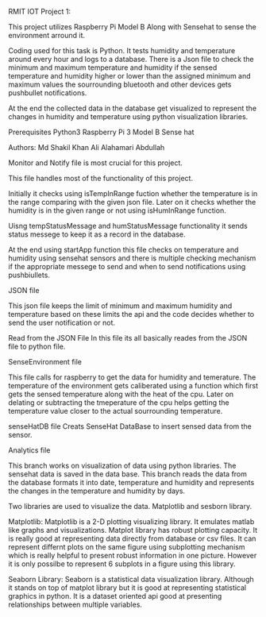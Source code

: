 RMIT IOT Project 1:

This project utilizes Raspberry Pi Model B
Along with Sensehat to sense the environment arround it. 

Coding used for this task is Python. 
It tests humidity and temperature around every hour and logs to a database.
There is a Json file to check the minimum and maximum temperature and humidity if the sensed temperature and humidity higher or lower than the 
assigned minimum and maximum values the sourrounding bluetooth and other devices gets pushbullet notifications.

At the end the collected data in the database get visualized to represent the changes in humidity and temperature using python visualization
libraries. 


Prerequisites
Python3
Raspberry Pi 3 Model B
Sense hat

Authors:
Md Shakil Khan
Ali Alahamari Abdullah

Monitor and Notify file is most crucial for this project.

This file handles most of the functionality of this project.

Initially it checks using isTempInRange fuction whether the temperature is in the range comparing with the given json file. Later on it checks whether the humidity is in the given range or not using isHumInRange function.

Uisng tempStatusMessage and humStatusMessage functionality it sends status messege to keep it as a record in the database.

At the end using startApp function this file checks on temperature and humidity using sensehat sensors and there is multiple checking mechanism if the appropriate messege to send and when to send notifications using pushbiullets.

JSON file

This json file keeps the limit of minimum and maximum humidity and temperature based on these limits the api and the code decides whether to send the user notification or not.

Read from the JSON File
In this file its all basically reades from the JSON file to python file.

SenseEnvironment file

This file calls for raspberry to get the data for humidity and temerature. The temperature of the environment gets caliberated using a function which first gets the sensed temperature along with the heat of the cpu. Later on delating or subtracting the tmeperature of the cpu helps getting the temperature value closer to the actual sourrounding temperature.

senseHatDB file
Creats SenseHat DataBase to insert sensed data from the sensor.

Analytics file

This branch works on visualization of data using python libraries. The sensehat data is saved in the data base. This branch reads the data from the database formats it into date, temperature and humidity and represents the changes in the temperature and humidity by days.

Two libraries are used to visualize the data. Matplotlib and sesborn library.

Matplotlib: Matplotlib is a 2-D plotting visualizing library. It emulates matlab like graphs and visualizations. Matplot library has robust plotting capacity. It is really good at representing data directly from database or csv files. It can represent differnt plots on the same figure using subplotting mechanism which is really helpful to present robust information in one picture. However it is only possilbe to represent 6 subplots in a figure using this library.

Seaborn Library: Seaborn is a statistical data visualization library. Although it stands on top of matplot library but it is good at representing statistical graphics in python. It is a dataset oriented api good at presenting relationships between multiple variables.
